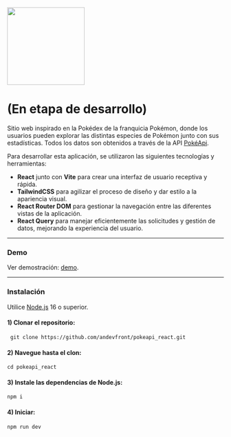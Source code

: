 # <img src="https://pokeapi.co/static/pokeapi_256.3fa72200.png" width='180px'/>

# (En etapa de desarrollo)

Sitio web inspirado en la Pokédex de la franquicia Pokémon, donde los usuarios pueden explorar las distintas especies de Pokémon junto con sus estadísticas. Todos los datos son obtenidos a través de la API [PokéApi](https://pokeapi.co/).

Para desarrollar esta aplicación, se utilizaron las siguientes tecnologías y herramientas:

- **React** junto con **Vite** para crear una interfaz de usuario receptiva y rápida.
- **TailwindCSS** para agilizar el proceso de diseño y dar estilo a la apariencia visual.
- **React Router DOM** para gestionar la navegación entre las diferentes vistas de la aplicación.
- **React Query** para manejar eficientemente las solicitudes y gestión de datos, mejorando la experiencia del usuario.

---
### Demo
Ver demostración: [demo](http://pokeapi.andevfrontend.com/).

---
### Instalación
Utilice [Node.js](https://nodejs.org/en/download/) 16 o superior.

#### 1) Clonar el repositorio:
     git clone https://github.com/andevfront/pokeapi_react.git 
     
#### 2) Navegue hasta el clon:
    cd pokeapi_react

#### 3) Instale las dependencias de Node.js:
    npm i

#### 4) Iniciar:

    npm run dev
